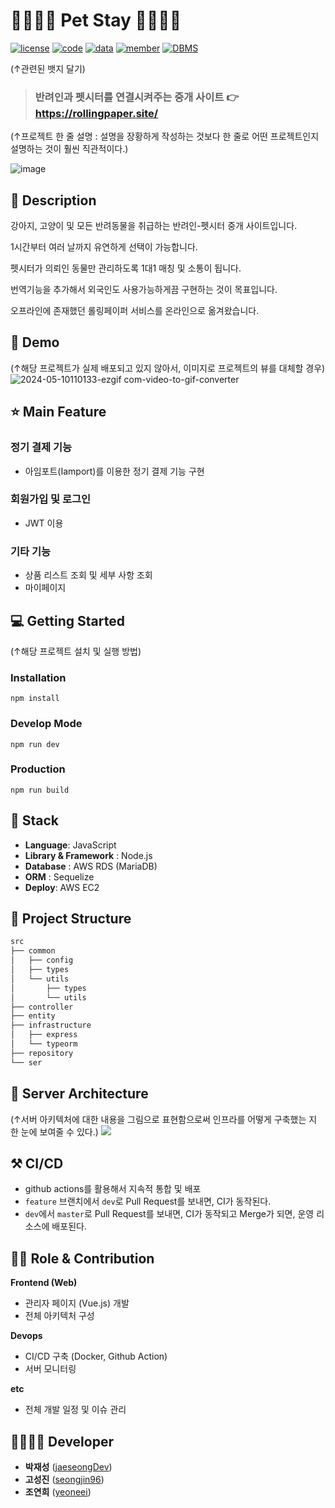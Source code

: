 
# 👨‍👩‍👦‍👦 Pet Stay 👨‍👩‍👦‍👦 

[![license](https://img.shields.io/badge/License-AGPL-red)](https://github.com/NDjust/Generate-HeadLine/blob/master/LICENSE)
[![code](https://img.shields.io/badge/Code-Python3.7-blue)](https://docs.python.org/3/license.html)
[![data](https://img.shields.io/badge/Data-news-blueviolet)](https://news.chosun.com/ranking/list.html)
[![member](https://img.shields.io/badge/Project-Member-brightgreen)](https://github.com/NDjust/Generate-HeadLine/blob/Feature_README/README.md#participation-member)
[![DBMS](https://img.shields.io/badge/DBMS-MySQL-orange)](https://www.mysql.com/downloads/)

(↑관련된 뱃지 달기)

> ### 반려인과 펫시터를 연결시켜주는 중개 사이트 👉 https://rollingpaper.site/

(↑프로젝트 한 줄 설명 : 설명을 장황하게 작성하는 것보다 한 줄로 어떤 프로젝트인지 설명하는 것이 훨씬 직관적이다.)

![image](https://github.com/HJ17J/PetStay-backend/assets/154948606/1a19b76e-2e17-497e-bf9c-01daef8c482d)


## 📖 Description

강아지, 고양이 및 모든 반려동물을 취급하는 반려인-펫시터 중개 사이트입니다.

1시간부터 여러 날까지 유연하게 선택이 가능합니다.

펫시터가 의뢰인 동물만 관리하도록 1대1 매칭 및 소통이 됩니다.

번역기능을 추가해서 외국인도 사용가능하게끔 구현하는 것이 목표입니다.

오프라인에 존재했던 롤링페이퍼 서비스를 온라인으로 옮겨왔습니다.

## :baby_chick: Demo
(↑해당 프로젝트가 실제 배포되고 있지 않아서, 이미지로 프로젝트의 뷰를 대체할 경우)
![2024-05-10110133-ezgif com-video-to-gif-converter](https://github.com/HJ17J/PetStay-backend/assets/154948606/f490d07c-a792-4757-9fe7-f05bd180aed7)


## ⭐ Main Feature
### 정기 결제 기능
- 아임포트(Iamport)를 이용한 정기 결제 기능 구현

### 회원가입 및 로그인 
- JWT 이용

### 기타 기능
- 상품 리스트 조회 및 세부 사항 조회
- 마이페이지

## 💻 Getting Started
(↑해당 프로젝트 설치 및 실행 방법)

### Installation
```
npm install
```
### Develop Mode
```
npm run dev
```
### Production
```
npm run build
```

## 🔧 Stack
- **Language**: JavaScript
- **Library & Framework** : Node.js
- **Database** : AWS RDS (MariaDB)
- **ORM** : Sequelize
- **Deploy**: AWS EC2

## :open_file_folder: Project Structure

```markdown
src
├── common
│   ├── config
│   ├── types
│   └── utils
│       ├── types
│       └── utils
├── controller
├── entity
├── infrastructure
│   ├── express
│   └── typeorm
├── repository
└── ser
```

## 🔨 Server Architecture
(↑서버 아키텍처에 대한 내용을 그림으로 표현함으로써 인프라를 어떻게 구축했는 지 한 눈에 보여줄 수 있다.)
![](https://docs.aws.amazon.com/gamelift/latest/developerguide/images/realtime-whatis-architecture-vsd.png)

## ⚒ CI/CD
- github actions를 활용해서 지속적 통합 및 배포
- `feature` 브랜치에서 `dev`로 Pull Request를 보내면, CI가 동작된다.
- `dev`에서 `master`로 Pull Request를 보내면, CI가 동작되고 Merge가 되면, 운영 리소스에 배포된다.

## 👨‍💻 Role & Contribution

**Frontend (Web)**

- 관리자 페이지 (Vue.js) 개발
- 전체 아키텍처 구성

**Devops**

- CI/CD 구축 (Docker, Github Action)
- 서버 모니터링

**etc**

- 전체 개발 일정 및 이슈 관리

## 👨‍👩‍👧‍👦 Developer
*  **박재성** ([jaeseongDev](https://github.com/jaeseongDev))
*  **고성진** ([seongjin96](https://github.com/seongjin96))
*  **조연희** ([yeoneei](https://github.com/yeoneei))
